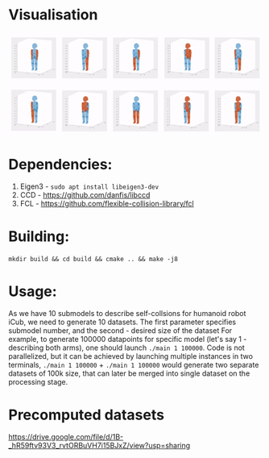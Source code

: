 # Visualisation
![alt text](https://github.com/epfl-lasa/Joint-Space-SCA/blob/main/Dataset-Creation/fcl-sampling/sampling_vis.gif)
# Dependencies: 
1) Eigen3 - `sudo apt install libeigen3-dev`
2) CCD - https://github.com/danfis/libccd
2) FCL - https://github.com/flexible-collision-library/fcl

# Building:
`mkdir build && cd build && cmake .. && make -j8`

# Usage:
As we have 10 submodels to describe self-collsions for humanoid robot iCub, we need to generate 10 datasets.
The first parameter specifies submodel number, and the second - desired size of the dataset
For example, to generate 100000 datapoints for specific model (let's say 1 - describing both arms), one should launch `./main 1 100000`. Code is not parallelized, but it can be achieved by launching multiple instances in two terminals, `./main 1 100000` + `./main 1 100000` would generate two separate datasets of 100k size, that can later be merged into single dataset on the processing stage.

# Precomputed datasets
https://drive.google.com/file/d/1B-_hR59ftv93V3_rvtORBuVH7i15BJxZ/view?usp=sharing
